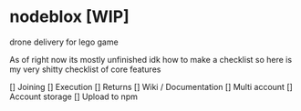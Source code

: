 # nodeblox [WIP]
drone delivery for lego game

As of right now its mostly unfinished idk how to make a checklist so here is my very shitty checklist of core features

[] Joining
[] Execution
[] Returns
[] Wiki / Documentation
[] Multi account
[] Account storage
[] Upload to npm
